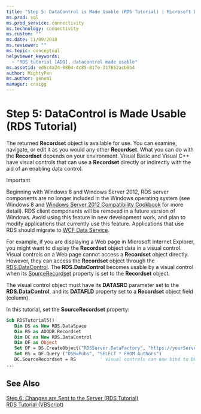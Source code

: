 ```yaml
---
title: "Step 5: DataControl is Made Usable (RDS Tutorial) | Microsoft Docs"
ms.prod: sql
ms.prod_service: connectivity
ms.technology: connectivity
ms.custom: ""
ms.date: 11/09/2018
ms.reviewer: ""
ms.topic: conceptual
helpviewer_keywords: 
  - "RDS tutorial [ADO], datacontrol made usable"
ms.assetid: ed5c4a24-9804-4c85-817e-317652acb9b4
author: MightyPen
ms.author: genemi
manager: craigg
---
```

# Step 5: DataControl is Made Usable (RDS Tutorial)
The returned **Recordset** object is available for use. You can examine, navigate, or edit it as you would any other **Recordset**. What you can do with the **Recordset** depends on your environment. Visual Basic and Visual C++ have visual controls that can use a **Recordset** directly or indirectly with the aid of an enabling data control.  
  
> [!IMPORTANT]
>  Beginning with Windows 8 and Windows Server 2012, RDS server components are no longer included in the Windows operating system (see Windows 8 and [Windows Server 2012 Compatibility Cookbook](https://www.microsoft.com/download/details.aspx?id=27416) for more detail). RDS client components will be removed in a future version of Windows. Avoid using this feature in new development work, and plan to modify applications that currently use this feature. Applications that use RDS should migrate to [WCF Data Service](https://go.microsoft.com/fwlink/?LinkId=199565).  
  
 For example, if you are displaying a Web page in Microsoft Internet Explorer, you might want to display the **Recordset** object data in a visual control. Visual controls on a Web page cannot access a **Recordset** object directly. However, they can access the **Recordset** object through the [RDS.DataControl](../../../ado/reference/rds-api/datacontrol-object-rds.md). The **RDS.DataControl** becomes usable by a visual control when its [SourceRecordset](../../../ado/reference/rds-api/recordset-sourcerecordset-properties-rds.md) property is set to the **Recordset** object.  
  
 The visual control object must have its **DATASRC** parameter set to the **RDS.DataControl**, and its **DATAFLD** property set to a **Recordset** object field (column).  
  
 In this tutorial, set the **SourceRecordset** property:  
  
```vb
Sub RDSTutorial5()  
   Dim DS as New RDS.DataSpace  
   Dim RS as ADODB.Recordset  
   Dim DC as New RDS.DataControl  
   Dim DF as Object  
   Set DF = DS.CreateObject("RDSServer.DataFactory", "https://yourServer")  
   Set RS = DF.Query ("DSN=Pubs", "SELECT * FROM Authors")  
   DC.SourceRecordset = RS         ' Visual controls can now bind to DC.  
...  
```  
  
## See Also  
 [Step 6: Changes are Sent to the Server (RDS Tutorial)](../../../ado/guide/remote-data-service/step-6-changes-are-sent-to-the-server-rds-tutorial.md)   
 [RDS Tutorial (VBScript)](../../../ado/guide/remote-data-service/rds-tutorial-vbscript.md)   
